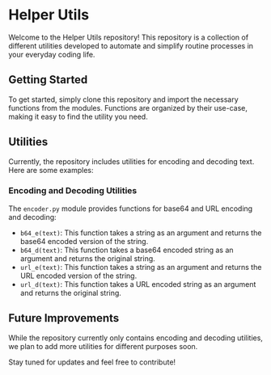 # Helper Utils

Welcome to the Helper Utils repository! This repository is a collection of different utilities developed to automate and simplify routine processes in your everyday coding life.

## Getting Started

To get started, simply clone this repository and import the necessary functions from the modules. Functions are organized by their use-case, making it easy to find the utility you need.

## Utilities

Currently, the repository includes utilities for encoding and decoding text. Here are some examples:

### Encoding and Decoding Utilities

The `encoder.py` module provides functions for base64 and URL encoding and decoding:

- `b64_e(text)`: This function takes a string as an argument and returns the base64 encoded version of the string.
- `b64_d(text)`: This function takes a base64 encoded string as an argument and returns the original string.
- `url_e(text)`: This function takes a string as an argument and returns the URL encoded version of the string.
- `url_d(text)`: This function takes a URL encoded string as an argument and returns the original string.

## Future Improvements

While the repository currently only contains encoding and decoding utilities, we plan to add more utilities for different purposes soon.

Stay tuned for updates and feel free to contribute!
